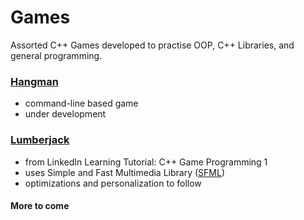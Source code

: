 # Games
Assorted C++ Games developed to practise OOP, C++ Libraries, and general programming.

### [Hangman](https://github.com/adrian-soch/Games/tree/master/hangman)
- command-line based game
- under development

### [Lumberjack](https://github.com/adrian-soch/Games/tree/master/lumberjack)
- from LinkedIn Learning Tutorial: C++ Game Programming 1
- uses Simple and Fast Multimedia Library ([SFML](https://www.sfml-dev.org/))
- optimizations and personalization to follow

#### More to come

